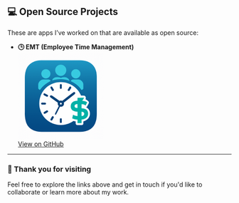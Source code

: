## 💻 Open Source Projects

These are apps I’ve worked on that are available as open source:

- **🕒 EMT (Employee Time Management)**  
  [![EMT](../assets/emt.png)](https://github.com/Puthsihta/employee_time_management)  
  [View on GitHub](https://github.com/Puthsihta/employee_time_management)

---

### 🙌 Thank you for visiting

Feel free to explore the links above and get in touch if you'd like to collaborate or learn more about my work.
